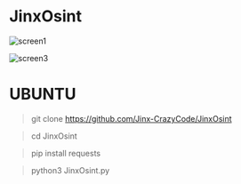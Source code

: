 # JinxOsint
![screen1](https://user-images.githubusercontent.com/115872953/216428175-135475db-aec2-44b8-9491-9229f39f2e14.png)

![screen3](https://user-images.githubusercontent.com/115872953/216691059-be3b2a22-d8f6-4c26-a6e0-3bb53c7998fb.png)

# UBUNTU



>git clone https://github.com/Jinx-CrazyCode/JinxOsint

>cd JinxOsint

>pip install requests

>python3 JinxOsint.py

